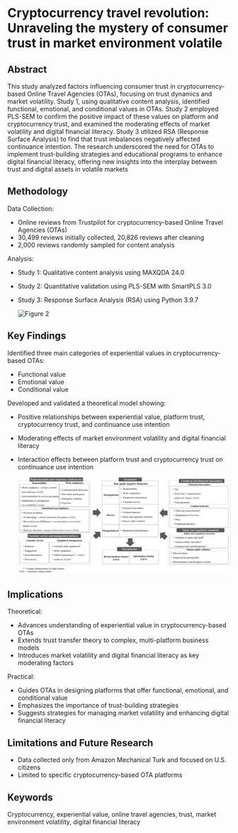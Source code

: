 # Cryptocurrency travel revolution: Unraveling the mystery of consumer trust in market environment volatile

## Abstract
This study analyzed factors influencing consumer trust in cryptocurrency-based Online Travel Agencies (OTAs), focusing on trust dynamics and market volatility. Study 1, using qualitative content analysis, identified functional, emotional, and conditional values in OTAs. Study 2 employed PLS-SEM to confirm the positive impact of these values on platform and cryptocurrency trust, and examined the moderating effects of market volatility and digital financial literacy. Study 3 utilized RSA (Response Surface Analysis) to find that trust imbalances negatively affected continuance intention. The research underscored the need for OTAs to implement trust-building strategies and educational programs to enhance digital financial literacy, offering new insights into the interplay between trust and digital assets in volatile markets

## Methodology
Data Collection:
- Online reviews from Trustpilot for cryptocurrency-based Online Travel Agencies (OTAs)
- 30,499 reviews initially collected, 20,826 reviews after cleaning
- 2,000 reviews randomly sampled for content analysis

Analysis:
- Study 1: Qualitative content analysis using MAXQDA 24.0
- Study 2: Quantitative validation using PLS-SEM with SmartPLS 3.0
- Study 3: Response Surface Analysis (RSA) using Python 3.9.7

  <img src="![그림1](https://github.com/user-attachments/assets/1b13a6a2-3de7-44be-9daa-921810c5b826)" alt="Figure 2" width="600"/>

## Key Findings
Identified three main categories of experiential values in cryptocurrency-based OTAs:
- Functional value
- Emotional value
- Conditional value

Developed and validated a theoretical model showing:
- Positive relationships between experiential value, platform trust, cryptocurrency trust, and continuance use intention
- Moderating effects of market environment volatility and digital financial literacy
- Interaction effects between platform trust and cryptocurrency trust on continuance use intention

  <img src="https://github.com/WineGrasshopper/Unveiling_the_dark_side_of_safari_tourism/blob/0e5e5152ea79f091383bbee230299977b87d97e3/Figure/Fig.5..jpg?raw=true" alt="Figure 5" width="600"/>

## Implications
Theoretical:
- Advances understanding of experiential value in cryptocurrency-based OTAs
- Extends trust transfer theory to complex, multi-platform business models
- Introduces market volatility and digital financial literacy as key moderating factors

Practical:
- Guides OTAs in designing platforms that offer functional, emotional, and conditional value
- Emphasizes the importance of trust-building strategies
- Suggests strategies for managing market volatility and enhancing digital financial literacy

## Limitations and Future Research
- Data collected only from Amazon Mechanical Turk and focused on U.S. citizens
- Limited to specific cryptocurrency-based OTA platforms

## Keywords
Cryptocurrency, experiential value, online travel agencies, trust, market environment volatility, digital financial literacy
